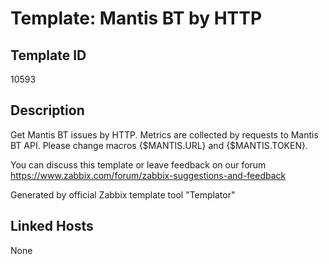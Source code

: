 # Template: Mantis BT by HTTP

## Template ID
10593

## Description
Get Mantis BT issues by HTTP.
Metrics are collected by requests to Mantis BT API.
Please change macros {$MANTIS.URL} and {$MANTIS.TOKEN}.

You can discuss this template or leave feedback on our forum https://www.zabbix.com/forum/zabbix-suggestions-and-feedback

Generated by official Zabbix template tool "Templator"

## Linked Hosts
None

